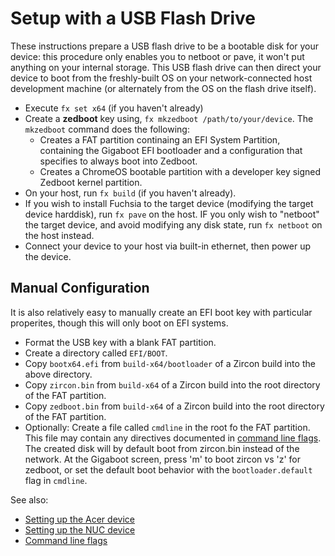 # Setup with a USB Flash Drive

These instructions prepare a USB flash drive to be a bootable disk for your
device: this procedure only enables you to netboot or pave, it won't put
anything on your internal storage. This USB flash drive can then direct your
device to boot from the freshly-built OS on your network-connected host
development machine (or alternately from the OS on the flash drive itself).

+ Execute `fx set x64` (if you haven't already)
+ Create a __zedboot__ key using, `fx mkzedboot /path/to/your/device`. The
`mkzedboot` command does the following:
  + Creates a FAT partition continaing an EFI System Partition, containing
    the Gigaboot EFI bootloader and a configuration that specifies to always
    boot into Zedboot.
  + Creates a ChromeOS bootable partition with a developer key signed Zedboot
    kernel partition.
+ On your host, run `fx build` (if you haven't already).
+ If you wish to install Fuchsia to the target device (modifying the target
  device harddisk), run `fx pave` on the host. IF you only wish to "netboot"
  the target device, and avoid modifying any disk state, run `fx netboot` on
  the host instead.
+ Connect your device to your host via built-in ethernet, then power up the
  device.

## Manual Configuration

It is also relatively easy to manually create an EFI boot key with particular
properites, though this will only boot on EFI systems.

+ Format the USB key with a blank FAT partition.
+ Create a directory called `EFI/BOOT`.
+ Copy `bootx64.efi` from `build-x64/bootloader` of a Zircon build into the
  above directory.
+ Copy `zircon.bin` from `build-x64` of a Zircon build into the root
  directory of the FAT partition.
+ Copy `zedboot.bin` from `build-x64` of a Zircon build into the root
  directory of the FAT partition.
+ Optionally: Create a file called `cmdline` in the root fo the FAT
  partition. This file may contain any directives documented in 
  [command line flags](/docs/reference/kernel/kernel_cmdline.md).
The created disk will by default boot from zircon.bin instead of the network.
At the Gigaboot screen, press 'm' to boot zircon vs 'z' for zedboot, or set
the default boot behavior with the `bootloader.default` flag in `cmdline`.

See also:
* [Setting up the Acer device](acer12.md)
* [Setting up the NUC device](/docs/development/hardware/developing_on_nuc.md)
* [Command line flags](/docs/reference/kernel/kernel_cmdline.md)
